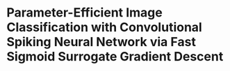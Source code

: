 # Parameter-Efficient Image Classification with Convolutional Spiking Neural Network via Fast Sigmoid Surrogate Gradient Descent
